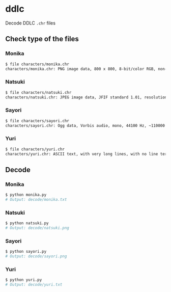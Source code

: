 # ddlc

Decode DDLC `.chr` files

## Check type of the files

### Monika

```bash
$ file characters/monika.chr
characters/monika.chr: PNG image data, 800 x 800, 8-bit/color RGB, non-interlaced
```

### Natsuki

```bash
$ file characters/natsuki.chr
characters/natsuki.chr: JPEG image data, JFIF standard 1.01, resolution (DPI), density 72x72, segment length 16, baseline, precision 8, 528x647, frames 3
```

### Sayori

```bash
$ file characters/sayori.chr
characters/sayori.chr: Ogg data, Vorbis audio, mono, 44100 Hz, ~110000 bps, created by: Xiph.Org libVorbis I (1.3.3)
```

### Yuri

```bash
$ file characters/yuri.chr
characters/yuri.chr: ASCII text, with very long lines, with no line terminators
```

## Decode

### Monika

```bash
$ python monika.py
# Output: decode/monika.txt
```

### Natsuki

```bash
$ python natsuki.py
# Output: decode/natsuki.png
```

### Sayori

```bash
$ python sayori.py
# Output: decode/sayori.png
```

### Yuri

```bash
$ python yuri.py
# Output: decode/yuri.txt
```
